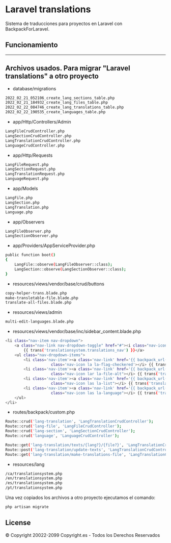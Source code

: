 # Laravel translations
Sistema de traducciones para proyectos en Laravel con BackpackForLaravel.

## Funcionamiento 
---

## Archivos usados. Para migrar "Laravel translations" a otro proyecto

- database/migrations
```sh
2022_02_21_052106_create_lang_sections_table.php
2022_02_21_184932_create_lang_files_table.php
2022_02_22_084746_create_lang_translations_table.php
2022_02_22_190535_create_languages_table.php
```

- app/Http/Controllers/Admin
```sh
LangFileCrudController.php
LangSectionCrudController.php
LangTranslationCrudController.php
LanguageCrudController.php
```

- app/Http/Requests
```sh
LangFileRequest.php
LangSectionRequest.php
LangTranslationRequest.php
LanguageRequest.php
```

- app/Models
```sh
LangFile.php
LangSection.php
LangTranslation.php
Language.php
```

- app/Observers
```sh
LangFileObserver.php
LangSectionObserver.php
```

- app/Providers/AppServiceProvider.php
```sh
public function boot()
{
    LangFile::observe(LangFileObserver::class);
    LangSection::observe(LangSectionObserver::class);
}
```

- resources/views/vendor/base/crud/buttons
```sh
copy-helper-trans.blade.php
make-transletable-file.blade.php
translate-all-files.blade.php
```

- resources/views/admin
```sh
multi-edit-languages.blade.php
```

- resources/views/vendor/base/inc/sidebar_content.blade.php
```sh
<li class="nav-item nav-dropdown">
    <a class="nav-link nav-dropdown-toggle" href="#"><i class="nav-icon la la-globe"></i>
        {{ trans('translationsystem.translations_nav') }}</a>
    <ul class="nav-dropdown-items">
        <li class='nav-item'><a class='nav-link' href='{{ backpack_url('language') }}'><i
                    class='nav-icon la la-flag-checkered'></i> {{ trans('translationsystem.languages_nav') }}</a></li>
        <li class='nav-item'><a class='nav-link' href='{{ backpack_url('lang-file') }}'><i
                    class="nav-icon lar la-file-alt"></i> {{ trans('translationsystem.lang_files_nav') }}</a></li>
        <li class='nav-item'><a class='nav-link' href='{{ backpack_url('lang-section') }}'><i
                    class="nav-icon las la-list"></i> {{ trans('translationsystem.lang_sections_nav') }}</a></li>
        <li class='nav-item'><a class='nav-link' href='{{ backpack_url('lang-translation') }}'><i
                    class="nav-icon las la-language"></i> {{ trans('translationsystem.lang_texts_nav') }}</a></li>
    </ul>
</li>
```

- routes/backpack/custom.php
```sh
Route::crud('lang-translation', 'LangTranslationCrudController');
Route::crud('lang-file', 'LangFileCrudController');
Route::crud('lang-section', 'LangSectionCrudController');
Route::crud('language', 'LanguageCrudController');

Route::get('lang-translation/texts/{lang?}/{file?}', 'LangTranslationCrudController@showTexts');
Route::post('lang-translation/update-texts', 'LangTranslationCrudController@updateTexts');
Route::get('lang-translation/make-translations-file', 'LangTranslationCrudController@makeTransletableFile');
```

- resources/lang
```sh
/ca/translationsystem.php
/en/translationsystem.php
/es/translationsystem.php
/pt/translationsystem.php
```

Una vez copiados los archivos a otro proyecto ejecutamos el comando:
```sh
php artisan migrate
```
## License
© Copyright 20022-2099 Copyright.es - Todos los Derechos Reservados
